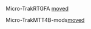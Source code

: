 Micro-TrakRTGFA [moved](https://github.com/SpudGunMan/Micro-TrakRTGFA-mods)

Micro-TrakMTT4B-mods[moved](https://github.com/SpudGunMan/MicroTrak-MTT4B-modss)
